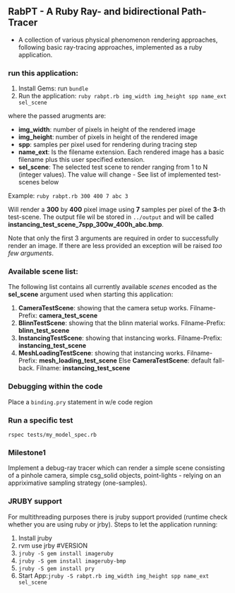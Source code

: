 ## RabPT - A Ruby Ray- and bidirectional Path-Tracer
+ A collection of various physical phenomenon rendering approaches, following basic ray-tracing approaches, implemented as a ruby application.

### run this application:
1. Install Gems: run ````bundle````
2. Run the application: ````ruby rabpt.rb img_width img_height spp name_ext sel_scene````

where the passed arugments are:

* **img_width**: number of pixels in height of the rendered image
* **img_height**: number of pixels in height of the rendered image
* **spp**: samples per pixel used for rendering during tracing step
* **name_ext**: Is the filename extension. Each rendered image has a basic filename plus this user specified extension.
* **sel_scene**: The selected test scene to render ranging from 1 to N (integer values). The value will change - See list of implemented test-scenes below 

Example: ````ruby rabpt.rb 300 400 7 abc 3````

Will render a **300** by **400** pixel image using **7** samples per pixel of the  **3**-th test-scene. The output file wil be stored in ````../output```` and will be called **instancing_test_scene_7spp_300w_400h_abc.bmp**.

Note that only the first 3 arguments are required in order to successfully render an image. If there are less provided an exception will be raised _too few arguments_.

### Available scene list:
The following list contains all currently available _scenes_ encoded as the **sel_scene** argument used when starting this application:

1. **CameraTestScene**: showing that the camera setup works. Filname-Prefix: **camera_test_scene**
2. **BlinnTestScene**: showing that the blinn material works. Filname-Prefix: **blinn_test_scene**
3. **InstancingTestScene**: showing that instancing works. Filname-Prefix: **instancing_test_scene**
4. **MeshLoadingTestScene**: showing that instancing works. Filname-Prefix: **mesh_loading_test_scene**
Else **CameraTestScene**: default fall-back. Filname: **instancing_test_scene**

### Debugging within the code
Place a ```` binding.pry ```` statement in w/e code region

### Run a specific test
```` rspec tests/my_model_spec.rb ````

### Milestone1
Implement a debug-ray tracer which can render a simple scene consisting of a pinhole camera, simple csg_solid objects, point-lights - relying on an appriximative sampling strategy (one-samples). 


### JRUBY support 
For multithreading purposes there is jruby support provided (runtime check whether you are using ruby or jrby). Steps to let the application running:

1. Install jruby
2. rvm use jrby #VERSION
3. ````jruby -S gem install imageruby````
4. ````jruby -S gem install imageruby-bmp````
5. ````jruby -S gem install pry````
6. Start App:````jruby -S rabpt.rb img_width img_height spp name_ext sel_scene````

